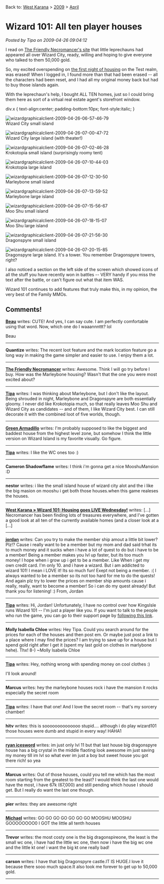 Back to: [West Karana](/posts/westkarana.md) > [2009](/posts/2009/westkarana.md) > [April](./westkarana.md)
# Wizard 101: All ten player houses

*Posted by Tipa on 2009-04-26 09:04:12*

I read on [The Friendly Necromancer's site](http://thefriendlynecromancer.blogspot.com/2009/04/fwd-free-gold-on-test-realm.html) that little leprechauns had appeared all over Wizard City, ready, willing and hoping to give everyone who talked to them 50,000 gold.

So, my excited overspending on [the first night of housing](../../../index.php/2009/04/23/wizard-101-player-housing-on-test/) on the Test realm, was erased! When I logged in, I found more than that had been erased -- all the characters had been reset, and I had all my original money back but had to buy those islands again.

With the leprechaun's help, I bought ALL TEN homes, just so I could bring them here as sort of a virtual real estate agent's storefront window.


div.x { text-align:center; padding-bottom:10px; font-style:italic; }


![wizardgraphicalclient-2009-04-26-06-57-46-79](../../../uploads/2009/04/wizardgraphicalclient-2009-04-26-06-57-46-79.jpg "wizardgraphicalclient-2009-04-26-06-57-46-79")  
Wizard City small island

![wizardgraphicalclient-2009-04-26-07-00-47-72](../../../uploads/2009/04/wizardgraphicalclient-2009-04-26-07-00-47-72.jpg "wizardgraphicalclient-2009-04-26-07-00-47-72")  
Wizard City large island (with theater!)

![wizardgraphicalclient-2009-04-26-07-02-46-28](../../../uploads/2009/04/wizardgraphicalclient-2009-04-26-07-02-46-28.jpg "wizardgraphicalclient-2009-04-26-07-02-46-28")  
Krokotopia small island (surprisingly roomy tent)

![wizardgraphicalclient-2009-04-26-07-10-44-03](../../../uploads/2009/04/wizardgraphicalclient-2009-04-26-07-10-44-03.jpg "wizardgraphicalclient-2009-04-26-07-10-44-03")  
Krokotopia large island

![wizardgraphicalclient-2009-04-26-07-12-30-50](../../../uploads/2009/04/wizardgraphicalclient-2009-04-26-07-12-30-50.jpg "wizardgraphicalclient-2009-04-26-07-12-30-50")  
Marleybone small island

![wizardgraphicalclient-2009-04-26-07-13-59-52](../../../uploads/2009/04/wizardgraphicalclient-2009-04-26-07-13-59-52.jpg "wizardgraphicalclient-2009-04-26-07-13-59-52")  
Marleybone large island

![wizardgraphicalclient-2009-04-26-07-15-56-67](../../../uploads/2009/04/wizardgraphicalclient-2009-04-26-07-15-56-67.jpg "wizardgraphicalclient-2009-04-26-07-15-56-67")  
Moo Shu small island

![wizardgraphicalclient-2009-04-26-07-18-15-07](../../../uploads/2009/04/wizardgraphicalclient-2009-04-26-07-18-15-07.jpg "wizardgraphicalclient-2009-04-26-07-18-15-07")  
Moo Shu large island

![wizardgraphicalclient-2009-04-26-07-21-56-30](../../../uploads/2009/04/wizardgraphicalclient-2009-04-26-07-21-56-30.jpg "wizardgraphicalclient-2009-04-26-07-21-56-30")  
Dragonspyre small island

![wizardgraphicalclient-2009-04-26-07-20-15-85](../../../uploads/2009/04/wizardgraphicalclient-2009-04-26-07-20-15-85.jpg "wizardgraphicalclient-2009-04-26-07-20-15-85")  
Dragonspyre large island. It's a tower. You remember Dragonspyre towers, right?

I also noticed a section on the left side of the screen which showed icons of all the stuff you have recently won in battles -- VERY handy if you miss the text after the battle, or can't figure out what that item WAS.

Wizard 101 continues to add features that truly make this, in my opinion, the very best of the Family MMOs.

## Comments!

**[Beau](http://www.spouseaggro.com)** writes: CUTE! And yes, I can say cute. I am perfectly comfortable using that word. Now, which one do I waaannnttt? lol

 Beau

---

**Quantize** writes: The recent loot feature and the mark location feature go a long way in making the game simpler and easier to use. I enjoy them a lot.

---

**[The Friendly Necromancer](http://thefriendlynecromancer.blogspot.com)** writes: Awesome. Think I will go try before I buy. How was the Marleybone housing? Wasn't that the one you were most excited about?

---

**[Tipa](https://chasingdings.com)** writes: I was thinking about Marleybone, but I don't like the layout. Being shrouded in night, Marleybone and Dragonspyre are both essentially gloomy. I never did like Krokotopia much, so that really leaves Moo Shu and Wizard City as candidates -- and of them, I like Wizard City best. I can still decorate it with the combined loot of five worlds, though.

---

**[Green Armadillo](http://playervsdeveloper.blogspot.com)** writes: I'm probably supposed to like the biggest and baddest house from the highest level zone, but somehow I think the little version on Wizard Island is my favorite visually. Go figure.

---

**[Tipa](https://chasingdings.com)** writes: I like the WC ones too :)

---

**Cameron Shadowflame** writes: I think i'm gonna get a nice MooshuMansion :D

---

**nestor** writes: i like the small island house of wizard city alot and the i like the big masion on mooshu i get both those houses.when this game realeses the houses.

---

**[West Karana » Wizard 101: Housing goes LIVE Wednesday!](https://chasingdings.com/index.php/2009/05/05/wizard-101-housing-goes-live-wednesday/)** writes: [...] Necromancer has been finding lots of treasures everywhere, and I’ve gotten a good look at all ten of the currently available homes (and a closer look at a [...]

---

**[jordan](http://wizard101)** writes: Can you try to make the member ship amout a little bit lower? Plz!? Cause i really want to be a member but my mom and dad said trhat its to much money and it sucks when i have a lot of quest to do but i have to be a member! Being a member makes you lvl up faster, but its too much money! I hope when i grow up i get to be a member. Like When i get my own credit card. I'm only 10. and i have a wizard. But i am addicted to wizard 101! I mean i LOVE it! Its so much fun! Exept not being a member. :( I always wanted to be a member so its not too hard for me to do the quests! And again plz try to lower the prices on member ship amounts cause i really, really, want to become a member! So i can do my quest already! But thank you for listening! :) 
 From, Jordan

---

**[Tipa](https://chasingdings.com)** writes: Hi, Jordan! Unfortunately, I have no control over how KingsIsle runs Wizard 101 -- I'm just a player like you. If you want to talk to the people who run the game, you can go to their support page by [following this link](https://www.wizard101.com/site/CustomerSupport/wizard101?siteId=8ad6a4041b4fd6c1011b5160b0670010).

---

**Molly Isabella Chloe** writes: Hey Tipa. Could you search around for the prices for each of the houses and then post em. Or maybe just post a link to a place where I may find the prices? I am trying to save up for a house but I spend gold right after I get it (spent my last gold on clothes in marlybone hehe). Thx! 8-)
~Molly Isabella Chloe

---

**[Tipa](https://chasingdings.com)** writes: Hey, nothing wrong with spending money on cool clothes :)

I'll look around!

---

**Marcus** writes: hey the marleybone houses rock i have the mansion it rocks especially the secret room

---

**[Tipa](https://chasingdings.com)** writes: I have that one! And I love the secret room -- that's my sorcery chamber!

---

**hitv** writes: this is soooooooooooooo stupid.... although i do play wizard101 those houses were dumb and stupid in every way! HAHA1

---

**[ryan icesword](http://westkaren)** writes: im just only lvl 11 but that last house big dragonspyre house has a big crystal in the middle flaoting look awesome
im just saving my money till im lvl so what ever im just a boy but sweet house you got there rich! so yea

---

**Marcus** writes: Out of those houses, could you tell me which has the most room starting from the greatest to the least? I would think the last one would have the most, i have 67k (67,000) and still pending which house I should get. But I really do want the last one though.

---

**pier** writes: they are awesome right

---

**[Michael](http://Wziard101)** writes: GO GO GO GO GO GO GO MOOSHU MOOSHU GOOOOOOOO0 I GOT the little all tenth houses

---

**Trevor** writes: the most costy one is the big dragonspireone, the least is the small wc one, i have had the little wc one, then now i have the big wc one and the little kt one! i want the big kt one really bad!

---

**carson** writes: I have that big Dragonspyre castle.IT IS HUGE.I love it because there sooo much space.It also took me forever to get up to 50,000 gold.

---

